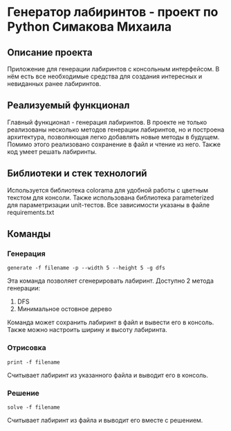 # Генератор лабиринтов - проект по Python Симакова Михаила
## Описание проекта
Приложение для генерации лабиринтов с консольным интерфейсом. В нём есть все необходимые средства
для создания интересных и невиданных ранее лабиринтов.

## Реализуемый функционал
Главный функционал - генерация лабиринтов. В проекте не только реализованы несколько методов
генерации лабиринтов, но и построена архитектура, позволяющая легко добавлять новые методы в будущем.
Помимо этого реализовано сохранение в файл и чтение из него.
Также код умеет решать лабиринты.

## Библиотеки и стек технологий
Используется библиотека colorama для удобной работы с цветным текстом для консоли.
Также использована библиотека parameterized для параметризации unit-тестов.
Все зависимости указаны в файле requirements.txt

## Команды
### Генерация
```shell
generate -f filename -p --width 5 --height 5 -g dfs
```

Эта команда позволяет сгенерировать лабиринт. Доступно 2 метода генерации:
1. DFS
2. Минимальное остовное дерево

Команда может сохранить лабиринт в файл и вывести его в консоль. 
Также можно настроить ширину и высоту лабиринта.

### Отрисовка
```shell
print -f filename
```

Считывает лабиринт из указанного файла и выводит его в консоль.

### Решение
```shell
solve -f filename
```

Считывает лабиринт из файла и выводит его вместе с решением.